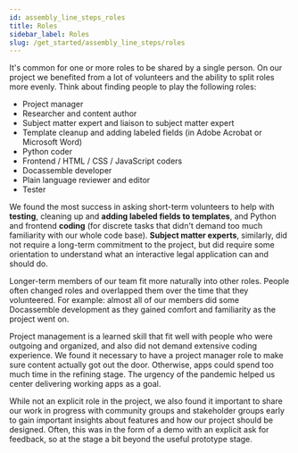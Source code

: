 ```yaml
---
id: assembly_line_steps_roles
title: Roles
sidebar_label: Roles
slug: /get_started/assembly_line_steps/roles
---
```


It's common for one or more roles to be shared by a single person. On our project
we benefited from a lot of volunteers and the ability to split roles more evenly. Think
about finding people to play the following roles:

* Project manager
* Researcher and content author
* Subject matter expert and liaison to subject matter expert
* Template cleanup and adding labeled fields (in Adobe Acrobat or Microsoft Word)
* Python coder
* Frontend / HTML / CSS / JavaScript coders
* Docassemble developer
* Plain language reviewer and editor
* Tester

We found the most success in asking short-term volunteers to help with **testing**,
cleaning up and **adding labeled fields to templates**, and Python and frontend
**coding** (for discrete tasks that didn't demand too much familiarity with our
whole code base). **Subject matter experts**, similarly, did not require a long-term
commitment to the project, but did require some orientation to understand what
an interactive legal application can and should do.

Longer-term members of our team fit more naturally into other roles. People often
changed roles and overlapped them over the time that they volunteered. For example:
almost all of our members did some Docassemble development as they gained comfort
and familiarity as the project went on.

Project management is a learned skill that fit well with people who were
outgoing and organized, and also did not demand extensive coding experience. We
found it necessary to have a project manager role to make sure content actually
got out the door. Otherwise, apps could spend too much time in the refining
stage. The urgency of the pandemic helped us center delivering working apps as a
goal.

While not an explicit role in the project, we also found it important to share
our work in progress with community groups and stakeholder groups early to gain
important insights about features and how our project should be designed. Often,
this was in the form of a demo with an explicit ask for feedback, so at the stage
a bit beyond the useful prototype stage.